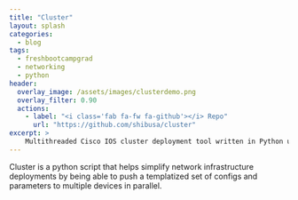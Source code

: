 ```yaml
---
title: "Cluster"
layout: splash
categories:
  - blog
tags:
  - freshbootcampgrad
  - networking
  - python
header:
  overlay_image: /assets/images/clusterdemo.png
  overlay_filter: 0.90
  actions:
    - label: "<i class='fab fa-fw fa-github'></i> Repo"
      url: "https://github.com/shibusa/cluster"
excerpt: >
    Multithreaded Cisco IOS cluster deployment tool written in Python using NAPALM library.
---
```


Cluster is a python script that helps simplify network infrastructure deployments by being able to push a templatized set of configs and parameters to multiple devices in parallel.